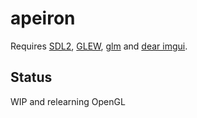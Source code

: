 # apeiron

Requires [SDL2](https://www.libsdl.org/), [GLEW](https://github.com/nigels-com/glew), [glm](https://glm.g-truc.net/0.9.8/index.html) and [dear imgui](https://github.com/ocornut/imgui).

Status
---
WIP and relearning OpenGL
